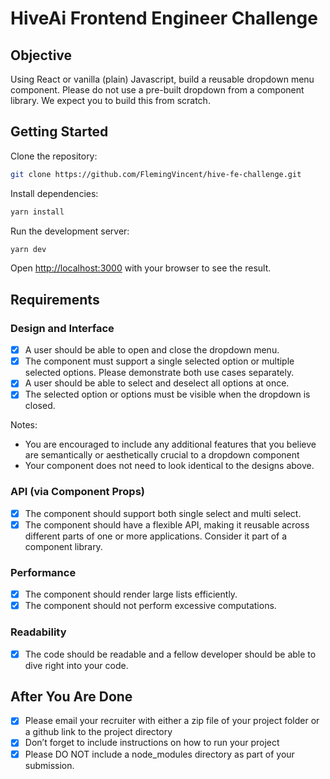 # HiveAi Frontend Engineer Challenge

## Objective

Using React or vanilla (plain) Javascript, build a reusable dropdown menu component. Please
do not use a pre-built dropdown from a component library. We expect you to build this from
scratch.

## Getting Started

Clone the repository:

```bash
git clone https://github.com/FlemingVincent/hive-fe-challenge.git
```

Install dependencies:

```bash
yarn install
```

Run the development server:

```bash
yarn dev
```

Open [http://localhost:3000](http://localhost:3000) with your browser to see the result.

## Requirements

### Design and Interface

- [x] A user should be able to open and close the dropdown menu.
- [x] The component must support a single selected option or multiple selected options.
      Please demonstrate both use cases separately.
- [x] A user should be able to select and deselect all options at once.
- [x] The selected option or options must be visible when the dropdown is closed.

Notes:

- You are encouraged to include any additional features that you believe are semantically or aesthetically crucial to a dropdown component
- Your component does not need to look identical to the designs above.

### API (via Component Props)

- [x] The component should support both single select and multi select.
- [x] The component should have a flexible API, making it reusable across different parts of
      one or more applications. Consider it part of a component library.

### Performance

- [x] The component should render large lists efficiently.
- [x] The component should not perform excessive computations.

### Readability

- [x] The code should be readable and a fellow developer should be able to dive right into
      your code.

## After You Are Done

- [x] Please email your recruiter with either a zip file of your project folder or a github link to the project directory
- [x] Don’t forget to include instructions on how to run your project
- [x] Please DO NOT include a node_modules directory as part of your submission.
